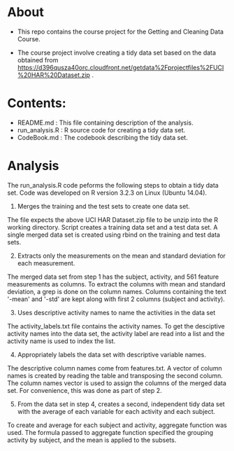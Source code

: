 About
=====

+ This repo contains the course project for the Getting and Cleaning Data Course.

+ The course project involve creating a tidy data set based on the data obtained from https://d396qusza40orc.cloudfront.net/getdata%2Fprojectfiles%2FUCI%20HAR%20Dataset.zip .


Contents:
=========
+ README.md : This file containing description of the analysis. 
+ run_analysis.R : R source code for creating a tidy data set.
+ CodeBook.md : The codebook describing the tidy data set.


Analysis
========

The run_analysis.R code peforms the following steps to obtain a tidy data set.
Code was developed on R version 3.2.3 on Linux (Ubuntu 14.04).

1. Merges the training and the test sets to create one data set.

The file expects the above UCI HAR Dataset.zip file to be unzip into the R working directory.
Script creates a training data set and a test data set.
A single merged data set is created using rbind on the training and test data sets.

2. Extracts only the measurements on the mean and standard deviation for each measurement.

The merged data set from step 1 has the subject, activity, and 561 feature measurements as columns.
To extract the columns with mean and standard deviation, a grep is done on the column names.
Columns containing the text '-mean' and '-std' are kept along with first 2 columns (subject and activity).

3. Uses descriptive activity names to name the activities in the data set

The activity_labels.txt file contains the activity names.
To get the desciptive activity names into the data set, the activity label are read into a list and the activity name is used to index the list.

4. Appropriately labels the data set with descriptive variable names.

The descriptive column names come from features.txt. A vector of column names is created by reading the table and transposing the second column.
The column names vector is used to assign the columns of the merged data set.
For convenience, this was done as part of step 2. 

5. From the data set in step 4, creates a second, independent tidy data set with the average of each variable for each activity and each subject.

To create and average for each subject and activity, aggregate function was used. The formula passed to aggregate function specified the grouping activity by subject, and the mean is applied to the subsets.


